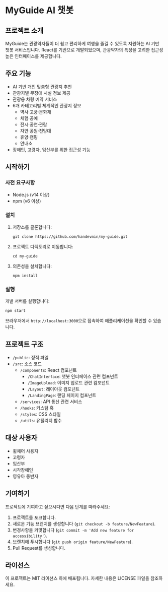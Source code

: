 # MyGuide AI 챗봇

## 프로젝트 소개
MyGuide는 관광약자들이 더 쉽고 편리하게 여행을 즐길 수 있도록 지원하는 AI 기반 챗봇 서비스입니다. React를 기반으로 개발되었으며, 관광약자의 특성을 고려한 접근성 높은 인터페이스를 제공합니다.

## 주요 기능
- AI 기반 개인 맞춤형 관광지 추천
- 관광지별 무장애 시설 정보 제공
- 관광용 차량 예약 서비스
- 6개 카테고리별 체계적인 관광지 정보
  - 역사·고궁·문화재
  - 체험·공예
  - 전시·공연·관람
  - 자연·공원·전망대
  - 휴양·캠핑
  - 안내소
- 장애인, 고령자, 임산부를 위한 접근성 기능

## 시작하기

### 사전 요구사항
- Node.js (v14 이상)
- npm (v6 이상)

### 설치
1. 저장소를 클론합니다:
   ```
   git clone https://github.com/handevmin/my-guide.git
   ```
2. 프로젝트 디렉토리로 이동합니다:
   ```
   cd my-guide
   ```
3. 의존성을 설치합니다:
   ```
   npm install
   ```

### 실행
개발 서버를 실행합니다:
```
npm start
```
브라우저에서 `http://localhost:3000`으로 접속하여 애플리케이션을 확인할 수 있습니다.

## 프로젝트 구조
- `/public`: 정적 파일
- `/src`: 소스 코드
  - `/components`: React 컴포넌트
    - `/ChatInterface`: 챗봇 인터페이스 관련 컴포넌트
    - `/ImageUpload`: 이미지 업로드 관련 컴포넌트
    - `/Layout`: 레이아웃 컴포넌트
    - `/LandingPage`: 랜딩 페이지 컴포넌트
  - `/services`: API 통신 관련 서비스
  - `/hooks`: 커스텀 훅
  - `/styles`: CSS 스타일
  - `/utils`: 유틸리티 함수

## 대상 사용자
- 휠체어 사용자
- 고령자
- 임산부
- 시각장애인
- 영유아 동반자

## 기여하기
프로젝트에 기여하고 싶으시다면 다음 단계를 따라주세요:
1. 프로젝트를 포크합니다.
2. 새로운 기능 브랜치를 생성합니다 (`git checkout -b feature/NewFeature`).
3. 변경사항을 커밋합니다 (`git commit -m 'Add new feature for accessibility'`).
4. 브랜치에 푸시합니다 (`git push origin feature/NewFeature`).
5. Pull Request를 생성합니다.

## 라이선스
이 프로젝트는 MIT 라이선스 하에 배포됩니다. 자세한 내용은 LICENSE 파일을 참조하세요.
